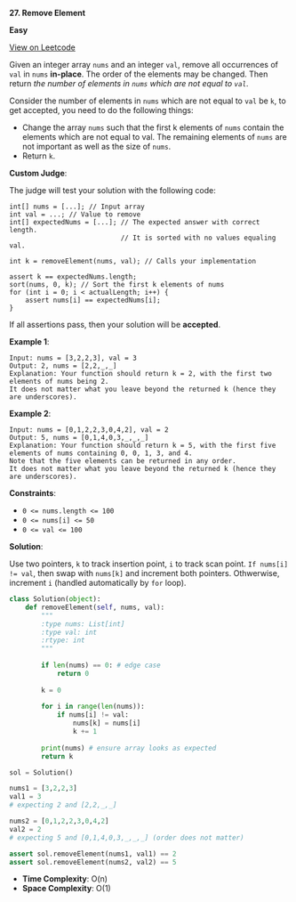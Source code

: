 **27. Remove Element**

**Easy**

[View on Leetcode](https://leetcode.com/problems/remove-element/)

Given an integer array `nums` and an integer `val`, remove all occurrences of `val` in `nums` **in-place**. The order of the elements may be changed. Then return *the number of elements in `nums` which are not equal to `val`*.

Consider the number of elements in `nums` which are not equal to `val` be `k`, to get accepted, you need to do the following things:

- Change the array `nums` such that the first k elements of `nums` contain the elements which are not equal to val. The remaining elements of `nums` are not important as well as the size of `nums`.
- Return `k`.

**Custom Judge**:

The judge will test your solution with the following code:

>
    int[] nums = [...]; // Input array
    int val = ...; // Value to remove
    int[] expectedNums = [...]; // The expected answer with correct length.
                                // It is sorted with no values equaling val.

    int k = removeElement(nums, val); // Calls your implementation

    assert k == expectedNums.length;
    sort(nums, 0, k); // Sort the first k elements of nums
    for (int i = 0; i < actualLength; i++) {
        assert nums[i] == expectedNums[i];
    }

If all assertions pass, then your solution will be **accepted**.

**Example 1**:

>
    Input: nums = [3,2,2,3], val = 3
    Output: 2, nums = [2,2,_,_]
    Explanation: Your function should return k = 2, with the first two elements of nums being 2.
    It does not matter what you leave beyond the returned k (hence they are underscores).

**Example 2**:

>
    Input: nums = [0,1,2,2,3,0,4,2], val = 2
    Output: 5, nums = [0,1,4,0,3,_,_,_]
    Explanation: Your function should return k = 5, with the first five elements of nums containing 0, 0, 1, 3, and 4.
    Note that the five elements can be returned in any order.
    It does not matter what you leave beyond the returned k (hence they are underscores).

**Constraints**:

- `0 <= nums.length <= 100`
- `0 <= nums[i] <= 50`
- `0 <= val <= 100`

**Solution**:

Use two pointers, `k` to track insertion point, `i` to track scan point. `If nums[i] != val`, then swap with `nums[k]` and increment both pointers. Othwerwise, increment `i` (handled automatically by `for` loop).

```python
class Solution(object):
    def removeElement(self, nums, val):
        """
        :type nums: List[int]
        :type val: int
        :rtype: int
        """
        
        if len(nums) == 0: # edge case
            return 0
        
        k = 0
        
        for i in range(len(nums)):
            if nums[i] != val:
                nums[k] = nums[i]
                k += 1
                
        print(nums) # ensure array looks as expected
        return k

sol = Solution()

nums1 = [3,2,2,3]
val1 = 3
# expecting 2 and [2,2,_,_]

nums2 = [0,1,2,2,3,0,4,2]
val2 = 2
# expecting 5 and [0,1,4,0,3,_,_,_] (order does not matter)

assert sol.removeElement(nums1, val1) == 2
assert sol.removeElement(nums2, val2) == 5
```

- **Time Complexity**: O(n)
- **Space Complexity**: O(1)
